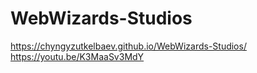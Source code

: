# WebWizards-Studios
https://chyngyzutkelbaev.github.io/WebWizards-Studios/
https://youtu.be/K3MaaSv3MdY
